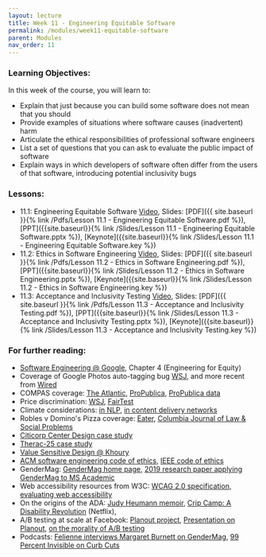 ```yaml
---
layout: lecture
title: Week 11 - Engineering Equitable Software
permalink: /modules/week11-equitable-software
parent: Modules
nav_order: 11
---
```

### Learning Objectives:

In this week of the course, you will learn to:

* Explain that just because you can build some software does not mean that you should
* Provide examples of situations where software causes (inadvertent) harm
* Articulate the ethical responsibilities of professional software engineers
* List a set of questions that you can ask to evaluate the public impact of software
* Explain ways in which developers of software often differ from the users of that software, introducing potential inclusivity bugs

### Lessons:

* 11.1: Engineering Equitable Software [Video](https://northeastern.instructure.com/courses/60188/modules/items/5672457), Slides: [PDF]({{ site.baseurl }}{% link /Pdfs/Lesson 11.1 - Engineering Equitable Software.pdf %}), [PPT]({{site.baseurl}}{% link /Slides/Lesson 11.1 - Engineering Equitable Software.pptx %}), [Keynote]({{site.baseurl}}{% link /Slides/Lesson 11.1 - Engineering Equitable Software.key %})
* 11.2: Ethics in Software Engineering [Video](https://northeastern.instructure.com/courses/60188/modules/items/5672458), Slides: [PDF]({{ site.baseurl }}{% link /Pdfs/Lesson 11.2 - Ethics in Software Engineering.pdf %}), [PPT]({{site.baseurl}}{% link /Slides/Lesson 11.2 - Ethics in Software Engineering.pptx %}), [Keynote]({{site.baseurl}}{% link /Slides/Lesson 11.2 - Ethics in Software Engineering.key %})
* 11.3: Acceptance and Inclusivity Testing [Video](https://northeastern.instructure.com/courses/60188/modules/items/5672459), Slides: [PDF]({{ site.baseurl }}{% link /Pdfs/Lesson 11.3 - Acceptance and Inclusivity Testing.pdf %}), [PPT]({{site.baseurl}}{% link /Slides/Lesson 11.3 - Acceptance and Inclusivity Testing.pptx %}), [Keynote]({{site.baseurl}}{% link /Slides/Lesson 11.3 - Acceptance and Inclusivity Testing.key %})


### For further reading:
* [Software Engineering @ Google](https://learning.oreilly.com/library/view/software-engineering-at/9781492082781/), Chapter 4 (Engineering for Equity)
* Coverage of Google Photos auto-tagging bug [WSJ](https://www.wsj.com/articles/BL-DGB-42522), and more recent from [Wired](https://www.wired.com/story/when-it-comes-to-gorillas-google-photos-remains-blind/)
* COMPAS coverage: [The Atlantic](https://www.theatlantic.com/technology/archive/2018/01/equivant-compas-algorithm/550646/), [ProPublica](https://www.propublica.org/article/machine-bias-risk-assessments-in-criminal-sentencing), [ProPublica data](https://www.propublica.org/article/how-we-analyzed-the-compas-recidivism-algorithm)
* Price discrimination: [WSJ](https://www.wsj.com/articles/SB10001424127887323777204578189391813881534), [FairTest](https://arxiv.org/abs/1510.02377)
* Climate considerations: [in NLP](https://arxiv.org/abs/1906.02243), [in content delivery networks](https://www.sciencedirect.com/science/article/abs/pii/S2210537916301196)
* Robles v Domino's Pizza coverage: [Eater](https://www.eater.com/2019/7/25/8930669/dominos-supreme-court-website-accessible-blind-users), [Columbia Journal of Law & Social Problems](http://jlsp.law.columbia.edu/2020/02/13/inaccessible-pizza-delivery-and-the-future-of-the-ada/)
* [Citicorp Center Design case study](https://www.theaiatrust.com/whitepapers/ethics/study.php)
* [Therac-25 case study](https://ethicsunwrapped.utexas.edu/case-study/therac-25)
* [Value Sensitive Design @ Khoury](https://vsd.ccs.neu.edu)
* [ACM software engineering code of ethics](https://ethics.acm.org/code-of-ethics/software-engineering-code/), [IEEE code of ethics](https://www.computer.org/education/code-of-ethics)
* GenderMag: [GenderMag home page](http://gendermag.org/), [2019 research paper applying GenderMag to MS Academic](ftp://ftp.cs.orst.edu/pub/burnett/chi19-GenderMag-findToFix.pdf)
* Web accessibility resources from W3C: [WCAG 2.0 specification](https://www.w3.org/TR/WCAG20/), [evaluating web accessibility](https://www.w3.org/WAI/test-evaluate/)
* On the origins of the ADA: [Judy Heumann memoir](https://www.penguinrandomhouse.com/books/621090/being-heumann-by-judith-heumann/), [Crip Camp: A Disability Revolution](https://www.netflix.com/title/81001496) (Netflix), 
* A/B testing at scale at Facebook: [Planout project](https://github.com/facebook/planout), [Presentation on Planout](https://www.slideshare.net/optimizely/opti-con-2014-automated-experimentation-at-scale), [on the morality of A/B testing](https://techcrunch.com/2014/06/29/ethics-in-a-data-driven-world/)
* Podcasts: [Felienne interviews Margaret Burnett on GenderMag](https://www.se-radio.net/2019/09/episode-380-margaret-burnett-on-gender-cognitive-styles-usability-bugs/), [99 Percent Invisible on Curb Cuts](https://99percentinvisible.org/episode/curb-cuts/)

